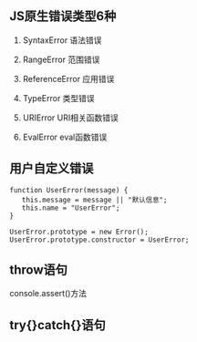## JS原生错误类型6种
1. SyntaxError
语法错误

2. RangeError
范围错误

3. ReferenceError
应用错误

4. TypeError
类型错误

5. URIError
URI相关函数错误

6. EvalError
eval函数错误

## 用户自定义错误
```
function UserError(message) {
   this.message = message || "默认信息";
   this.name = "UserError";
}

UserError.prototype = new Error();
UserError.prototype.constructor = UserError;
```

## throw语句

console.assert()方法

## try{}catch{}语句